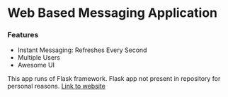 # Web Based Messaging Application
### Features
* Instant Messaging: Refreshes Every Second
* Multiple Users
* Awesome UI

This app runs of Flask framework.
Flask app not present in repository for personal reasons.
[Link to website](htpps://hardope.pythonanywhere.com)
